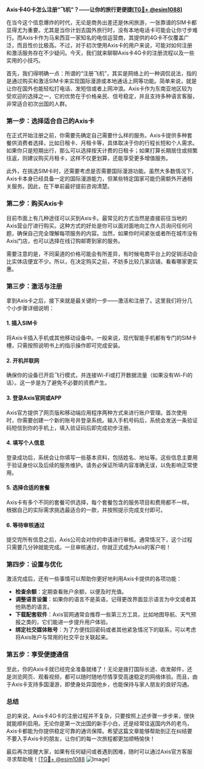 **Axis卡4G卡怎么注册“飞机”？——让你的旅行更便捷[[TG💪+ @esim1088](https://t.me/s/esim1088)]**

在当今这个信息爆炸的时代，无论是商务出差还是休闲旅游，一张靠谱的SIM卡都显得尤为重要。尤其是当你计划去国外旅行时，没有本地电话卡可能会让你寸步难行。而Axis卡作为马来西亚一家知名的电信运营商，其提供的4G卡不仅覆盖广泛，而且性价比极高。不过，对于初次使用Axis卡的用户来说，可能对如何注册和激活服务存在不少疑问。今天，我们就来聊聊Axis卡4G卡的注册流程以及一些实用的小技巧。

首先，我们得明确一点：所谓的“注册飞机”，其实是网络上的一种调侃说法，指的是通过购买和激活SIM卡来实现国际漫游或本地通话上网等功能。简单来说，就是让你在国外也能轻松打电话、发短信或者上网冲浪。Axis卡作为东南亚地区较为受欢迎的选择之一，它的优势在于价格亲民、信号稳定，并且支持多种语言客服，非常适合初次出国的人群。

### **第一步：选择适合自己的Axis卡**

在正式开始注册之前，你需要先确定自己需要什么样的服务。Axis卡提供多种套餐供消费者选择，比如日租卡、月租卡等，具体取决于你的行程长短和个人需求。如果你只是短期出行，那么可以选择按天计费的日租卡；如果打算长期居住或频繁往返，则建议购买月租卡，这样不仅更划算，还能享受更多增值服务。

此外，在挑选SIM卡时，还需要考虑是否需要国际漫游功能。虽然大多数情况下，Axis卡本身已经具备一定的国际漫游能力，但某些特定国家可能仍需额外开通相关服务。因此，在下单前最好提前咨询清楚。

### **第二步：购买Axis卡**

目前市面上有几种途径可以买到Axis卡。最常见的方式当然是直接前往当地的Axis营业厅进行购买。这种方式的好处是你可以面对面地向工作人员询问任何问题，确保自己完全理解每项服务的内容。当然，如果你时间紧张或者所在城市没有Axis门店，也可以选择在线订购邮寄到家的服务。

需要注意的是，不同渠道的价格可能会有所差异，有时候电商平台上的促销活动会比实体店便宜不少。所以，在决定购买之前，不妨多比较几家店铺，看看哪家更实惠。

### **第三步：激活与注册**

拿到Axis卡之后，接下来就是最关键的一步——激活和注册了。这里我们将分几个小步骤详细说明：

#### **1. 插入SIM卡**
将Axis卡插入手机或其他移动设备中。一般来说，现代智能手机都有专门的SIM卡槽，只需按照说明书上的指示操作即可完成安装。

#### **2. 开机并联网**
确保你的设备已开启飞行模式，并连接Wi-Fi或打开数据流量（如果没有Wi-Fi的话）。这一步是为了避免不必要的资费产生。

#### **3. 登录Axis官网或APP**
Axis官方提供了网页版和移动端应用程序两种方式来进行账户管理。首次使用时，你需要创建一个新的账号并登录系统。输入手机号码后，系统会发送一条验证码短信到你的手机上，填入验证码后即完成初步注册。

#### **4. 填写个人信息**
登录成功后，系统会让你填写一些基本资料，包括姓名、地址等。这些信息主要用于验证身份以及后续的服务维护。请务必保证所填内容准确无误，以免影响正常使用。

#### **5. 选择合适的套餐**
Axis卡有多个不同的套餐可供选择，每个套餐包含的服务项目和费用都不一样。根据自己的实际需求挑选最适合的一款，并按照提示完成支付即可。

#### **6. 等待审核通过**
提交完所有信息之后，Axis公司会对你的申请进行审核。通常情况下，这个过程只需要几分钟就能完成。一旦审核通过，你就正式成为Axis的客户啦！

### **第四步：设置与优化**

激活完成后，还有一些事情可以帮助你更好地利用Axis卡提供的各项功能：

- **检查余额**：定期查看账户余额，以便及时充值。
- **调整语言设置**：如果你的语言不是英语，记得更改界面显示语言为中文或者其他熟悉的语言。
- **下载配套软件**：Axis官网通常会推荐一些第三方工具，比如地图导航、天气预报之类的，它们能进一步提升用户体验。
- **绑定社交媒体账号**：为了方便找回密码或者其他紧急情况下的联系，可以考虑将Axis账户与常用的社交平台关联起来。

### **第五步：享受便捷通信**

至此，你的Axis卡就已经完全准备就绪了！无论是拨打国际长途、收发邮件，还是浏览网页、观看视频，都可以随时随地尽情享受高速稳定的网络体验。而且，由于Axis卡支持多国漫游，即使身处异国他乡，也能保持与家人朋友的良好沟通。

### **总结**

总的来说，Axis卡4G卡的注册过程并不复杂，只要按照上述步骤一步步来，很快就能顺利启用。无论你是第一次出国的新手小白，还是经常往返国内外的老鸟，Axis卡都能为你提供稳定可靠的通讯保障。希望这篇文章能够帮助到正在纠结要不要入手Axis卡的朋友，让你们的每一次旅程都更加顺畅愉快！

最后再次提醒大家，如果有任何疑问或者遇到困难，随时可以通过Axis官方客服寻求帮助哦！[[TG💪+ @esim1088](https://t.me/s/esim1088) ![Image](https://i.postimg.cc/4NQfJmqS/Snipaste-2025-05-13-00-14-12.png)]